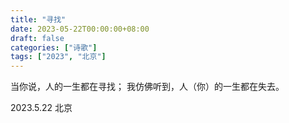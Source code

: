 ```yaml
---
title: "寻找"
date: 2023-05-22T00:00:00+08:00
draft: false
categories: ["诗歌"]
tags: ["2023", "北京"]
---
```


当你说，人的一生都在寻找；
我仿佛听到，人（你）的一生都在失去。

2023.5.22 北京  
